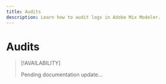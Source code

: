 ```yaml
---
title: Audits
description: Learn how to audit logs in Adobe Mix Modeler.
---
```


# Audits

>[!AVAILABILITY]
>
>Pending documentation update...
